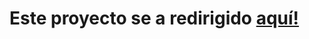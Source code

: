 # Este proyecto se a redirigido [aquí!](https://github.com/RodrigoSturm14/Zapatilla-Electronica-Remota-Z.E.R-)
